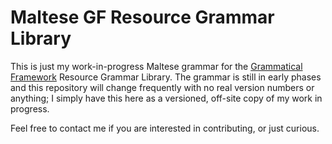 # Maltese GF Resource Grammar Library

This is just my work-in-progress Maltese grammar for the [Grammatical Framework](http://www.grammaticalframework.org/) Resource Grammar Library.
The grammar is still in early phases and this repository will change frequently with no real version numbers or anything;
I simply have this here as a versioned, off-site copy of my work in progress.

Feel free to contact me if you are interested in contributing, or just curious.
